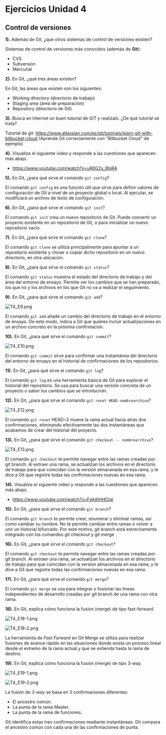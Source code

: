 # Ejercicios Unidad 4

## Control de versiones

**1).** Además de Git, ¿que otros sistemas de control de versiones existen?

Sistemas de control de versiones más conocidos (además de **Git**):

* CVS 
* Subversion
* Mercurial


**2).** En Git, ¿qué tres áreas existen?

En Git, las áreas que existen son los siguientes:

- Working directory (directorio de trabajo)
- Staging area (área de preparación)
- Repository (directorio de Git)


**3).** Busca en Internet un buen tutorial de GIT y realízalo. ¿De qué tutorial se trata?

Tutorial de git: https://www.atlassian.com/es/git/tutorials/learn-git-with-bitbucket-cloud (Aprende Git correctamente con "Bitbucket Cloud" de ejemplo)


**4).** Visualiza el siguiente video y responde a las cuestiones que aparecen más abajo.

- https://www.youtube.com/watch?v=uR6G2v_WsRA

  

**5).** En Git, ¿para qué sirve el comando `git config`? 

El comando `git config` es una función útil que sirve para definir valores de configuración de Git a nivel de un proyecto global o local. Al ejecutar, se modificará un archivo de texto de configuración.


**6).** En Git, ¿para qué sirve el comando `git init`? 

El comando `git init` crea un nuevo repositorio de Git. Puede convertir un proyecto existente en un repositorio de Git, o para inicializar un nuevo repositorio vacío.


**7).** En Git, ¿para qué sirve el comando `git clone`? 

El comando `git clone` se utiliza principalmente para apuntar a un repositorio existente y clonar o copiar dicho repositorio en un nuevo directorio, en otra ubicación. 


**8).** En Git, ¿para qué sirve el comando `git status`? 

El comando `git status` muestra el estado del directorio de trabajo y del área del entorno de ensayo. Permite ver los cambios que se han preparado, los que no y los archivos en los que Git no va a realizar el seguimiento.


**9).** En Git, ¿para qué sirve el comando `git add`? 

![T4_E9.png](https://github.com/Yammy468/entornos/blob/main/images/T4_E9.png?raw=true)

El comando `git add` añade un cambio del directorio de trabajo en el entorno de ensayo. De este modo, indica a Git que quieres incluir actualizaciones en un archivo concreto en la próxima confirmación.


**10).** En Git, ¿para qué sirve el comando `git commit`? 

![T4_E10.png](https://github.com/Yammy468/entornos/blob/main/images/T4_E10.png?raw=true)

El comando `git commit` sirve para confirmar una instantánea del directorio del entorno de ensayo en el historial de confirmaciones de los repositorios.


**11).** En Git, ¿para qué sirve el comando `git log`? 

El comando `git log` es una herramienta básica de Git para explorar el historial del repositorio. Se usa para buscar una versión concreta de un proyecto o saber los cambios que se introducirán.


**12).** En Git, ¿para qué sirve el comando `git reset HEAD nombrearchivo`? 

![T4_E12.png](https://github.com/Yammy468/entornos/blob/main/images/T4_E12.png?raw=true)

El comando `git reset` HEAD~2 mueve la rama actual hacia atrás dos confirmaciones, eliminando efectivamente las dos instantáneas que acabamos de crear del historial del proyecto. 


**13).** En Git, ¿para qué sirve el comando `git checkout -- nombrearchivo`? 

![T4_E13.png](https://github.com/Yammy468/entornos/blob/main/images/T4_E13.png?raw=true)

El comando `git checkout` te permite navegar entre las ramas creadas por git branch.  Al extraer una rama, se actualizan los archivos en el directorio de trabajo para que coincidan con la versión almacenada en esa rama, y ​​le dice a Git que registre todas las confirmaciones nuevas en esa rama.


**14).** Visualiza el siguiente video y responde a las cuestiones que aparecen más abajo.

- https://www.youtube.com/watch?v=FyAAIHHClqI

  

**15).** En Git, ¿para qué sirve el comando `git branch`? 

El comando `git branch` te permite crear, enumerar y eliminar ramas, así como cambiar su nombre. No te permite cambiar entre ramas o volver a unir un historial bifurcado. Por este motivo, git branch está estrechamente integrado con los comandos git checkout y git merge .


**16).** En Git, ¿para qué sirve el comando `git checkout`? 

El comando `git checkout` te permite navegar entre las ramas creadas por git branch.  Al extraer una rama, se actualizan los archivos en el directorio de trabajo para que coincidan con la versión almacenada en esa rama, y ​​le dice a Git que registre todas las confirmaciones nuevas en esa rama.


**17).** En Git, ¿para qué sirve el comando `git merge`? 

El comando `git merge` se usa para integrar o fusionar las líneas independientes de desarrollo creadas por git branch de una rama con otra rama. 


**18).** En Git, explica cómo funciona la fusión (merge) de tipo fast-forward.

![T4_E18-1.png](https://github.com/Yammy468/entornos/blob/main/images/T4_E18-1.png?raw=true)

![T4_E18-2.png](https://github.com/Yammy468/entornos/blob/main/images/T4_E18-2.png?raw=true)

La herramienta de *Fast Forward* en Git Merge se utiliza para realizar fusiones de avance rápido en las situaciones donde exista un proceso lineal desde el extremo de la rama actual y que se extienda hasta la rama de destino.


**19).** En Git, explica cómo funciona la fusión (merge) de tipo 3-way.

![T4_E19-1.png](https://github.com/Yammy468/entornos/blob/main/images/T4_E19-1.png?raw=true)

![T4_E19-2.png](https://github.com/Yammy468/entornos/blob/main/images/T4_E19-2.png?raw=true)

La fusión de *3-way* se basa en 3 confirmaciones diferentes: 

- El ancestro común.
- La punta de la rama Master.
- La punta de la rama de funciones.

Git identifica estas tres confirmaciones mediante instantáneas. Git compara el ancestro común con cada una de las confirmaciones de punta. 

